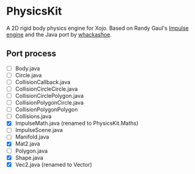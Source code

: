 # PhysicsKit
A 2D rigid body physics engine for Xojo. Based on Randy Gaul's [Impulse engine][randy's] and the Java port by [whackashoe][java port].

## Port process
- [ ] Body.java
- [ ] Circle.java
- [ ] CollisionCallback.java
- [ ] CollisionCircleCircle.java
- [ ] CollisionCirclePolygon.java
- [ ] CollisionPolygonCircle.java
- [ ] CollisionPolygonPolygon
- [ ] Collisions.java
- [x] ImpulseMath.java (renamed to PhysicsKit.Maths)
- [ ] ImpulseScene.java
- [ ] Manifold.java
- [x] Mat2.java
- [ ] Polygon.java
- [x] Shape.java
- [x] Vec2.java (renamed to Vector)

[randy's]: https://www.randygaul.net/projects-open-sources/impulse-engine/
[java port]: https://github.com/ClickerMonkey/ImpulseEngine